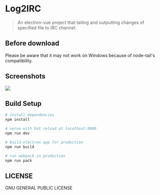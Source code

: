 # Log2IRC

> An electron-vue project that tailing and outputting changes of specified file to IRC channel.

## Before download

Please be aware that it may not work on Windows because of node-tail's compatibility.

## Screenshots

![](https://static.eternalelf.com/public/Screen%20Shot%202016-08-28%20at%2022.25.29.png)

## Build Setup

``` bash
# install dependencies
npm install

# serve with hot reload at localhost:9080
npm run dev

# build electron app for production
npm run build

# run webpack in production
npm run pack
```

## LICENSE

GNU GENERAL PUBLIC LICENSE
